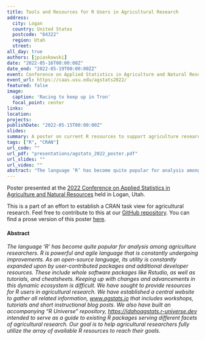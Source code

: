 ```yaml
---
title: Tools and Resources for R Users in Agricultural Research 
address:
  city: Logan
  country: United States
  postcode: "84322"
  region: Utah
  street: 
all_day: true
authors: [jpiaskowski]
date: "2022-05-16T00:00:00Z"
date_end: "2022-05-19T00:00:00ZZ"
event: Conference on Applied Statistics in Agriculture and Natural Resources 
event_url: https://caas.usu.edu/agstats2022/
featured: false
image:
  caption: 'Racing to keep up in Tron'
  focal_point: center
links:
location: 
projects:
publishDate: "2022-05-15T00:00:00Z"
slides: 
summary: A poster on current R resources to support agriculture research. 
tags: ["R", "CRAN"]
url_code: ""
url_pdf: "presentations/agstats_2022_poster.pdf"
url_slides: ""
url_video: ""
abstract: "The language ‘R’ has become quite popular for analysis among agriculture researchers. R is powerful and agile language that is constantly undergoing improvements. As an open-source language, its utility is constantly expanded upon by user-contributed packages and additional developer resources. These include whole software packages like Rstudio, as well as tutorials, and cheatsheets. Keeping up with changes and advancements in this dynamic ecosystem is difficult. We have sought to provide resources for R users in agricultural research. We have established a central website to gather all related information, www.agstats.io that includes workshops, tutorials and short instructional blog posts. We also have built an accompanying “R Universe” repository, https://idahoagstats.r-universe.dev intended to serve as a guide to existing R packages serving different facets of agricultural research. Our goal is to help agricultural researchers fully utilize the array of available R resources to reach their goals." 
---
```


Poster presented at the [2022 Conference on Applied Statistics in Agriculture and Natural Resources](https://caas.usu.edu/agstats2022/) held in Logan, Utah. 

This is a part of an effort to establish a CRAN task view for agricultural research. Feel free to contribute to this at our [GitHub repository](https://github.com/IdahoAgStats/ctv-agriculture). You can find a prose version of this poster [here](/post/keeping-up-with-r/). 


#### Abstract

*The language ‘R’ has become quite popular for analysis among agriculture researchers. R is powerful and agile language that is constantly undergoing improvements. As an open-source language, its utility is constantly expanded upon by user-contributed packages and additional developer resources. These include whole software packages like Rstudio, as well as tutorials, and cheatsheets. Keeping up with changes and advancements in this dynamic ecosystem is difficult. We have sought to provide resources for R users in agricultural research. We have established a central website to gather all related information, www.agstats.io that includes workshops, tutorials and short instructional blog posts. We also have built an accompanying “R Universe” repository, https://idahoagstats.r-universe.dev intended to serve as a guide to existing R packages serving different facets of agricultural research. Our goal is to help agricultural researchers fully utilize the array of available R resources to reach their goals.*



